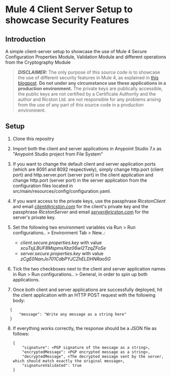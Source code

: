 # Mule 4 Client Server Setup to showcase Security Features

## Introduction

A simple client-server setup to showcase the use of Mule 4 Secure Configuration Properties Module, Validation Module and different operations from the Cryptography Module

> **_DISCLAIMER:_** The only purpose of this source code is to showcase the use of different security features in Mule 4, as explained in [this blogpost](https://www.ricston.com/?p=33097&preview=true). **Do not under any circumstance use these applications in a production environment.** The private keys are publically accessible, the public keys are not certified by a Certificate Authority and the author and Ricston Ltd. are not responsible for any problems arising from the use of any part of this source code in a production environment.                  

## Setup

1. Clone this repositry

2. Import both the client and server applications in Anypoint Studio 7.x as "Anypoint Studio project from File System"

3. If you want to change the default client and server application ports (which are 8091 and 8092 respectively), simply change  http.port (client port) and http.server.port (server port) in the client application and change http.port (server port) in the server application from the configuration files located in src/main/resources/config/configuration.yaml.

4. If you want access to the private keys, use the passphrase *RicstonClient* and email *client@ricston.com* for the client's private key and the passphrase *RicstonServer* and email *server@ricston.com* for the server's private key.

5. Set the following two environment variables via Run > Run configurations.. > Environment Tab > New..:
   * *client.secure.properties.key* with value *xcuTsjLBUF8MspmsXbz06wI2TzqZFoSe*
   * *server.secure.properties.key* with value *zCgE0NanJo701CdbPYJCZhELDHNRao5G*

6. Tick the two checkboxes next to the client and server application names in Run > Run configurations.. > General, in order to spin up both applications.

7. Once both client and server applications are successfully deployed, hit the client application with an HTTP POST request with the following body: 

  ```
    {
        "message": "Write any message as a string here"
    }
   ```


8. If everything works correctly, the response should be a JSON file as follows:

   ```
   {
       "signature": <PGP signature of the message as a string>,
       "encryptedMessage": <PGP encrypted message as a string>,
       "decryptedMessage", <The decrypted message sent by the server, which should match exactly the original message>,
       "signatureValidated": true
   } 
   ```
   

